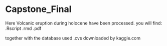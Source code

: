# Capstone_Final
Here Volcanic eruption during holocene have been processed.
you will find:
.Rscript
.rmd
.pdf

together with the database used .cvs downloaded by kaggle.com

